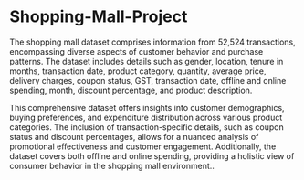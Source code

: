 # Shopping-Mall-Project
The shopping mall dataset comprises information from 52,524 transactions, encompassing diverse aspects of customer behavior and purchase patterns. The dataset includes details such as gender, location, tenure in months, transaction date, product category, quantity, average price, delivery charges, coupon status, GST, transaction date, offline and online spending, month, discount percentage, and product description. 

This comprehensive dataset offers insights into customer demographics, buying preferences, and expenditure distribution across various product categories. The inclusion of transaction-specific details, such as coupon status and discount percentages, allows for a nuanced analysis of promotional effectiveness and customer engagement. Additionally, the dataset covers both offline and online spending, providing a holistic view of consumer behavior in the shopping mall environment..
